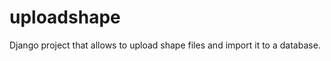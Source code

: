 uploadshape
===========

Django project that allows to upload shape files and import it to a database.
